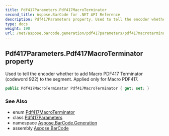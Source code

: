 ```yaml
---
title: Pdf417Parameters.Pdf417MacroTerminator
second_title: Aspose.BarCode for .NET API Reference
description: Pdf417Parameters property. Used to tell the encoder whether to add Macro PDF417 Terminator codeword 922 to the segment. Applied only for Macro PDF417
type: docs
weight: 190
url: /net/aspose.barcode.generation/pdf417parameters/pdf417macroterminator/
---
```

## Pdf417Parameters.Pdf417MacroTerminator property

Used to tell the encoder whether to add Macro PDF417 Terminator (codeword 922) to the segment. Applied only for Macro PDF417.

```csharp
public Pdf417MacroTerminator Pdf417MacroTerminator { get; set; }
```

### See Also

* enum [Pdf417MacroTerminator](../../pdf417macroterminator/)
* class [Pdf417Parameters](../)
* namespace [Aspose.BarCode.Generation](../../../aspose.barcode.generation/)
* assembly [Aspose.BarCode](../../../)


